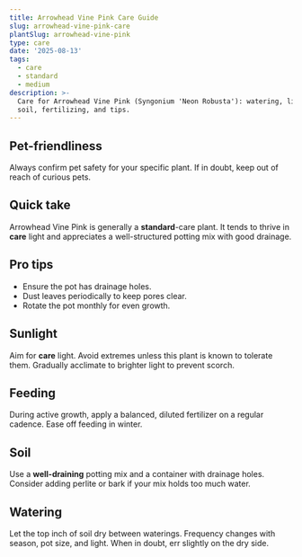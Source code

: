 ```yaml
---
title: Arrowhead Vine Pink Care Guide
slug: arrowhead-vine-pink-care
plantSlug: arrowhead-vine-pink
type: care
date: '2025-08-13'
tags:
  - care
  - standard
  - medium
description: >-
  Care for Arrowhead Vine Pink (Syngonium 'Neon Robusta'): watering, light,
  soil, fertilizing, and tips.
---
```

## Pet-friendliness
Always confirm pet safety for your specific plant. If in doubt, keep out of reach of curious pets.

## Quick take
Arrowhead Vine Pink is generally a **standard**-care plant. It tends to thrive in **care** light and appreciates a well-structured potting mix with good drainage.

## Pro tips
- Ensure the pot has drainage holes.
- Dust leaves periodically to keep pores clear.
- Rotate the pot monthly for even growth.

## Sunlight
Aim for **care** light. Avoid extremes unless this plant is known to tolerate them. Gradually acclimate to brighter light to prevent scorch.

## Feeding
During active growth, apply a balanced, diluted fertilizer on a regular cadence. Ease off feeding in winter.

## Soil
Use a **well-draining** potting mix and a container with drainage holes. Consider adding perlite or bark if your mix holds too much water.

## Watering
Let the top inch of soil dry between waterings. Frequency changes with season, pot size, and light. When in doubt, err slightly on the dry side.
